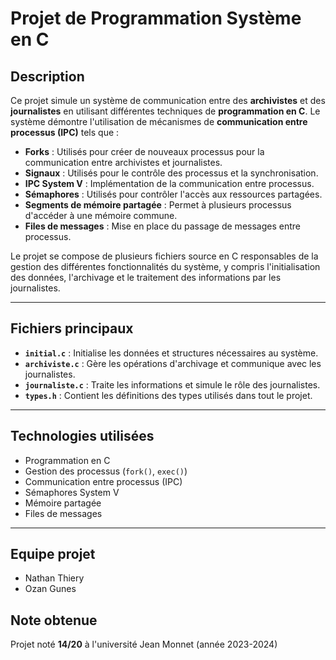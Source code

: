 # Projet de Programmation Système en C

## Description

Ce projet simule un système de communication entre des **archivistes** et des **journalistes** en utilisant différentes techniques de **programmation en C**. Le système démontre l'utilisation de mécanismes de **communication entre processus (IPC)** tels que :

- **Forks** : Utilisés pour créer de nouveaux processus pour la communication entre archivistes et journalistes.
- **Signaux** : Utilisés pour le contrôle des processus et la synchronisation.
- **IPC System V** : Implémentation de la communication entre processus.
- **Sémaphores** : Utilisés pour contrôler l'accès aux ressources partagées.
- **Segments de mémoire partagée** : Permet à plusieurs processus d'accéder à une mémoire commune.
- **Files de messages** : Mise en place du passage de messages entre processus.

Le projet se compose de plusieurs fichiers source en C responsables de la gestion des différentes fonctionnalités du système, y compris l'initialisation des données, l'archivage et le traitement des informations par les journalistes.

---

## Fichiers principaux

- **`initial.c`** : Initialise les données et structures nécessaires au système.
- **`archiviste.c`** : Gère les opérations d'archivage et communique avec les journalistes.
- **`journaliste.c`** : Traite les informations et simule le rôle des journalistes.
- **`types.h`** : Contient les définitions des types utilisés dans tout le projet.

---

## Technologies utilisées

- Programmation en C
- Gestion des processus (`fork()`, `exec()`)
- Communication entre processus (IPC)
- Sémaphores System V
- Mémoire partagée
- Files de messages

---

## Equipe projet 

- Nathan Thiery
- Ozan Gunes

## Note obtenue

Projet noté **14/20** à l'université Jean Monnet (année 2023-2024)

